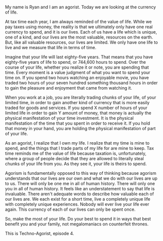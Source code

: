 My name is Ryan and I am an agorist. Today we are looking at the currency of life.

At tax time each year, I am always reminded of the value of life. While we pay taxes using money, the reality is that we ultimately only have one real currency to spend, and it is our lives. Each of us have a life which is unique, one of a kind, and our lives are the most valuable, resources on the earth. But, like all valuable resources, our lives are limited. We only have one life to live and we measure that life in terms of time.

Imagine that your life will last eighty-five years. That means that you have eighty-five years of life to spend, or 744,600 hours to spend. Over the course of your life, whether you realize it or note, you are spending that time. Every moment is a value judgment of what you want to spend your time on. If you spend two hours watching an enjoyable movie, you have traded two hours of your seven hundred something thousand hours in order to gain the pleasure and enjoyment that came from watching it.

When you work at a job, you are literally trading chunks of your life, of your limited time, in order to gain another kind of currency that is more easily traded for goods and services. If you spend X number of hours of your limited life in order to gain Y amount of money, that money is actually the physical manifestation of your time investment. It is the physical manifestation of the time that you spent in order to receive it. If you hold that money in your hand, you are holding the physical manifestation of part of your life.

As an agorist, I realize that I own my life. I realize that my time is mine to spend, and the things that I trade parts of my life for are mine to keep. Tax time reminds me of the value of life because taxation is, unfortunately, where a group of people decide that they are allowed to literally steal chunks of your life from you. As they see it, your life is theirs to spend.

Agorism is fundamentally opposed to this way of thinking because agorism understands that our lives are our own and what we do with our lives are up to us. There will only be one me in all of human history. There will only one you in all of human history. It feels like an understatement to say that life is invaluable. There aren't adequate words to describe how valuable each of our lives are. We each exist for a short time, live a completely unique life with completely unique experiences. Nobody will ever live your life ever again. This currency of each of our lives can only be spent once.

So, make the most of your life. Do your best to spend it in ways that best benefit you and your family, not megalomaniacs on counterfeit thrones.

This is Techno-Agorist, episode 4.